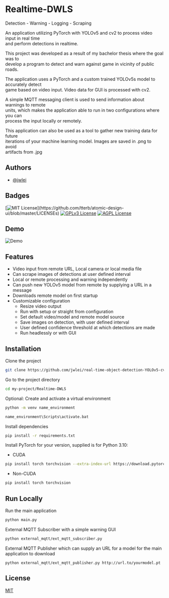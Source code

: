 
# Realtime-DWLS
Detection - Warning - Logging - Scraping

An application utilizing PyTorch with YOLOv5 and cv2 to process video input in real time  
and perform detections in realtime.

This project was developed as a result of my bachelor thesis where the goal was to  
develop a  program to detect and warn against game in vicinity of public roads.

The application uses a PyTorch and a custom trained YOLOv5s model to accurately detect  
game based on video input. Video data for GUI is processed with cv2.

A simple MQTT messaging client is used to send information about warnings to remote  
units, which makes the application able to run in two configurations where you can  
process the input locally or remotely.

This application can also be used as a tool to gather new training data for future  
iterations of your machine learning model. Images are saved in .png to avoid  
artifacts from .jpg




## Authors

- [@jwlei](https://github.com/jwlei)

## Badges

[![MIT License](https://img.shields.io/apm/l/atomic-design-ui.svg?)](https://github.com/tterb/atomic-design-ui/blob/master/LICENSEs)
[![GPLv3 License](https://img.shields.io/badge/License-GPL%20v3-yellow.svg)](https://opensource.org/licenses/)
[![AGPL License](https://img.shields.io/badge/license-AGPL-blue.svg)](http://www.gnu.org/licenses/agpl-3.0)


## Demo

![Demo](https://github.com/jwlei/real-time-object-detection-YOLOv5-cv2/blob/master/Realtime-dwls/resources/media/demo.gif)

## Features

- Video input from remote URL, Local camera or local media file
- Can scrape images of detections at user defined interval
- Local or remote processing and warning independently
- Can push new YOLOv5 model from remote by supplying a URL in a message
- Downloads remote model on first startup
- Customizable configuration
  - Resize video output
  - Run with setup or straight from configuration
  - Set default video/model and remote model source
  - Save images on detection, with user defined interval
  - User defined confidence threshold at which detections are made
  - Run headlessly or with GUI


## Installation

Clone the project

```bash
git clone https://github.com/jwlei/real-time-object-detection-YOLOv5-cv2
```

Go to the project directory

```bash
cd my-project/Realtime-DWLS
```

Optional: Create and activate a virtual environment
```bash
python -m venv name_environment
```
```bash
name_environment\Scripts\activate.bat
```

Install dependencies

```bash
pip install -r requirements.txt
```

Install PyTorch for your version, supplied is for Python 3.10:

* CUDA
```bash
pip install torch torchvision --extra-index-url https://download.pytorch.org/whl/cu113
```

* Non-CUDA
```bash
pip install torch torchvision
```

## Run Locally

Run the main application

```bash
python main.py
```

External MQTT Subscriber with a simple warning GUI
```bash
python external_mqtt/ext_mqtt_subscriber.py
```

External MQTT Publisher which can supply an URL for a model for the main application to download
```
python external_mqtt/ext_mqtt_publisher.py http://url.to/yourmodel.pt
```


## License

[MIT](https://choosealicense.com/licenses/mit/)

